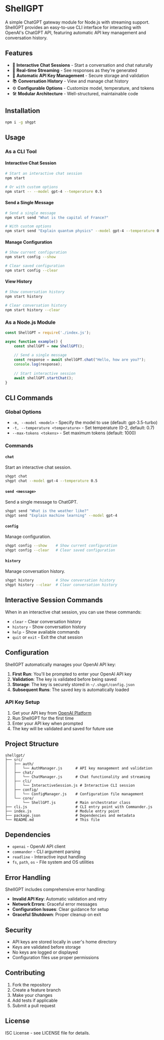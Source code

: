 # ShellGPT

A simple ChatGPT gateway module for Node.js with streaming support. ShellGPT provides an easy-to-use CLI interface for interacting with OpenAI's ChatGPT API, featuring automatic API key management and conversation history.

## Features

- 🤖 **Interactive Chat Sessions** - Start a conversation and chat naturally
- 📡 **Real-time Streaming** - See responses as they're generated
- 🔑 **Automatic API Key Management** - Secure storage and validation
- 📚 **Conversation History** - View and manage chat history
- ⚙️ **Configurable Options** - Customize model, temperature, and tokens
- 🛠️ **Modular Architecture** - Well-structured, maintainable code

## Installation

```bash
npm i -g shgpt
```

## Usage

### As a CLI Tool

#### Interactive Chat Session
```bash
# Start an interactive chat session
npm start

# Or with custom options
npm start -- --model gpt-4 --temperature 0.5
```

#### Send a Single Message
```bash
# Send a single message
npm start send "What is the capital of France?"

# With custom options
npm start send "Explain quantum physics" --model gpt-4 --temperature 0.3
```

#### Manage Configuration
```bash
# Show current configuration
npm start config --show

# Clear saved configuration
npm start config --clear
```

#### View History
```bash
# Show conversation history
npm start history

# Clear conversation history
npm start history --clear
```

### As a Node.js Module

```javascript
const ShellGPT = require('./index.js');

async function example() {
    const shellGPT = new ShellGPT();
    
    // Send a single message
    const response = await shellGPT.chat("Hello, how are you?");
    console.log(response);
    
    // Start interactive session
    await shellGPT.startChat();
}
```

## CLI Commands

### Global Options
- `-m, --model <model>` - Specify the model to use (default: gpt-3.5-turbo)
- `-t, --temperature <temperature>` - Set temperature (0-2, default: 0.7)
- `--max-tokens <tokens>` - Set maximum tokens (default: 1000)

### Commands

#### `chat`
Start an interactive chat session.

```bash
shgpt chat
shgpt chat --model gpt-4 --temperature 0.5
```

#### `send <message>`
Send a single message to ChatGPT.

```bash
shgpt send "What is the weather like?"
shgpt send "Explain machine learning" --model gpt-4
```

#### `config`
Manage configuration.

```bash
shgpt config --show    # Show current configuration
shgpt config --clear   # Clear saved configuration
```

#### `history`
Manage conversation history.

```bash
shgpt history          # Show conversation history
shgpt history --clear  # Clear conversation history
```

## Interactive Session Commands

When in an interactive chat session, you can use these commands:

- `clear` - Clear conversation history
- `history` - Show conversation history
- `help` - Show available commands
- `quit` or `exit` - Exit the chat session

## Configuration

ShellGPT automatically manages your OpenAI API key:

1. **First Run**: You'll be prompted to enter your OpenAI API key
2. **Validation**: The key is validated before being saved
3. **Storage**: The key is securely stored in `~/.shgpt/config.json`
4. **Subsequent Runs**: The saved key is automatically loaded

### API Key Setup

1. Get your API key from [OpenAI Platform](https://platform.openai.com/api-keys)
2. Run ShellGPT for the first time
3. Enter your API key when prompted
4. The key will be validated and saved for future use

## Project Structure

```
shellgpt/
├── src/
│   ├── auth/
│   │   └── AuthManager.js      # API key management and validation
│   ├── chat/
│   │   └── ChatManager.js      # Chat functionality and streaming
│   ├── cli/
│   │   └── InteractiveSession.js # Interactive CLI session
│   ├── config/
│   │   └── ConfigManager.js    # Configuration file management
│   └── core/
│       └── ShellGPT.js         # Main orchestrator class
├── cli.js                      # CLI entry point with Commander.js
├── index.js                    # Module entry point
├── package.json                # Dependencies and metadata
└── README.md                   # This file
```

## Dependencies

- `openai` - OpenAI API client
- `commander` - CLI argument parsing
- `readline` - Interactive input handling
- `fs`, `path`, `os` - File system and OS utilities

## Error Handling

ShellGPT includes comprehensive error handling:

- **Invalid API Key**: Automatic validation and retry
- **Network Errors**: Graceful error messages
- **Configuration Issues**: Clear guidance for setup
- **Graceful Shutdown**: Proper cleanup on exit

## Security

- API keys are stored locally in user's home directory
- Keys are validated before storage
- No keys are logged or displayed
- Configuration files use proper permissions

## Contributing

1. Fork the repository
2. Create a feature branch
3. Make your changes
4. Add tests if applicable
5. Submit a pull request

## License

ISC License - see LICENSE file for details. 